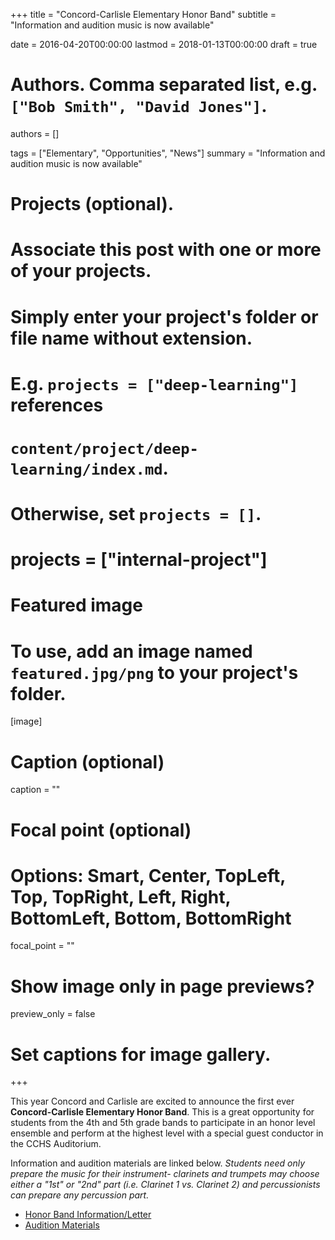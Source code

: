 +++
title = "Concord-Carlisle Elementary Honor Band"
subtitle = "Information and audition music is now available"

date = 2016-04-20T00:00:00
lastmod = 2018-01-13T00:00:00
draft = true

# Authors. Comma separated list, e.g. `["Bob Smith", "David Jones"]`.
authors = []

tags = ["Elementary", "Opportunities", "News"]
summary = "Information and audition music is now available"

# Projects (optional).
#   Associate this post with one or more of your projects.
#   Simply enter your project's folder or file name without extension.
#   E.g. `projects = ["deep-learning"]` references
#   `content/project/deep-learning/index.md`.
#   Otherwise, set `projects = []`.
# projects = ["internal-project"]

# Featured image
# To use, add an image named `featured.jpg/png` to your project's folder.
[image]
  # Caption (optional)
  caption = ""

  # Focal point (optional)
  # Options: Smart, Center, TopLeft, Top, TopRight, Left, Right, BottomLeft, Bottom, BottomRight
  focal_point = ""

  # Show image only in page previews?
  preview_only = false

# Set captions for image gallery.

+++

This year Concord and Carlisle are excited to announce the first ever **Concord-Carlisle Elementary Honor Band**. This is a great opportunity for students from the 4th and 5th grade bands to participate in an honor level ensemble and perform at the highest level with a special guest conductor in the CCHS Auditorium.

Information and audition materials are linked below. *Students need only prepare the music for their instrument- clarinets and trumpets may choose either a "1st" or "2nd" part (i.e. Clarinet 1 vs. Clarinet 2) and percussionists can prepare any percussion part.*

  * [Honor Band Information/Letter](https://docs.google.com/document/d/1coyw1BH4DMoXCFT-v3is6oFUfZyTgd2MJRVHH0nkL48/edit?usp=sharing)
  * [Audition Materials](https://drive.google.com/open?id=1Ju4_3k7B6AuvyCSA3CQVf_dXAoe1I4ym)

